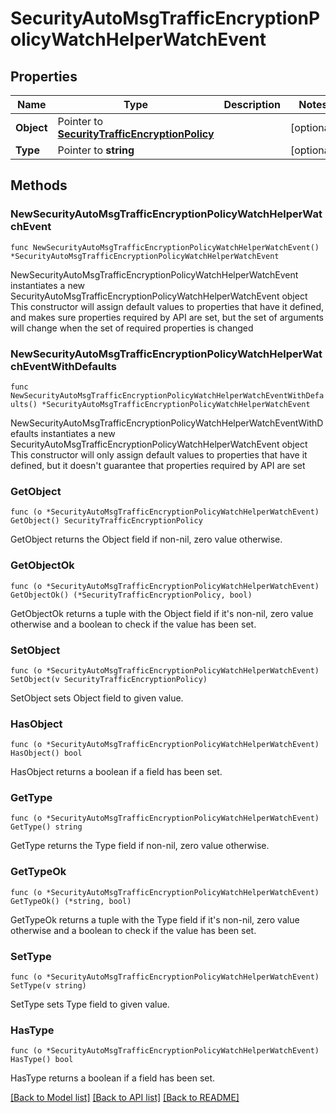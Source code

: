 # SecurityAutoMsgTrafficEncryptionPolicyWatchHelperWatchEvent

## Properties

Name | Type | Description | Notes
------------ | ------------- | ------------- | -------------
**Object** | Pointer to [**SecurityTrafficEncryptionPolicy**](securityTrafficEncryptionPolicy.md) |  | [optional] 
**Type** | Pointer to **string** |  | [optional] 

## Methods

### NewSecurityAutoMsgTrafficEncryptionPolicyWatchHelperWatchEvent

`func NewSecurityAutoMsgTrafficEncryptionPolicyWatchHelperWatchEvent() *SecurityAutoMsgTrafficEncryptionPolicyWatchHelperWatchEvent`

NewSecurityAutoMsgTrafficEncryptionPolicyWatchHelperWatchEvent instantiates a new SecurityAutoMsgTrafficEncryptionPolicyWatchHelperWatchEvent object
This constructor will assign default values to properties that have it defined,
and makes sure properties required by API are set, but the set of arguments
will change when the set of required properties is changed

### NewSecurityAutoMsgTrafficEncryptionPolicyWatchHelperWatchEventWithDefaults

`func NewSecurityAutoMsgTrafficEncryptionPolicyWatchHelperWatchEventWithDefaults() *SecurityAutoMsgTrafficEncryptionPolicyWatchHelperWatchEvent`

NewSecurityAutoMsgTrafficEncryptionPolicyWatchHelperWatchEventWithDefaults instantiates a new SecurityAutoMsgTrafficEncryptionPolicyWatchHelperWatchEvent object
This constructor will only assign default values to properties that have it defined,
but it doesn't guarantee that properties required by API are set

### GetObject

`func (o *SecurityAutoMsgTrafficEncryptionPolicyWatchHelperWatchEvent) GetObject() SecurityTrafficEncryptionPolicy`

GetObject returns the Object field if non-nil, zero value otherwise.

### GetObjectOk

`func (o *SecurityAutoMsgTrafficEncryptionPolicyWatchHelperWatchEvent) GetObjectOk() (*SecurityTrafficEncryptionPolicy, bool)`

GetObjectOk returns a tuple with the Object field if it's non-nil, zero value otherwise
and a boolean to check if the value has been set.

### SetObject

`func (o *SecurityAutoMsgTrafficEncryptionPolicyWatchHelperWatchEvent) SetObject(v SecurityTrafficEncryptionPolicy)`

SetObject sets Object field to given value.

### HasObject

`func (o *SecurityAutoMsgTrafficEncryptionPolicyWatchHelperWatchEvent) HasObject() bool`

HasObject returns a boolean if a field has been set.

### GetType

`func (o *SecurityAutoMsgTrafficEncryptionPolicyWatchHelperWatchEvent) GetType() string`

GetType returns the Type field if non-nil, zero value otherwise.

### GetTypeOk

`func (o *SecurityAutoMsgTrafficEncryptionPolicyWatchHelperWatchEvent) GetTypeOk() (*string, bool)`

GetTypeOk returns a tuple with the Type field if it's non-nil, zero value otherwise
and a boolean to check if the value has been set.

### SetType

`func (o *SecurityAutoMsgTrafficEncryptionPolicyWatchHelperWatchEvent) SetType(v string)`

SetType sets Type field to given value.

### HasType

`func (o *SecurityAutoMsgTrafficEncryptionPolicyWatchHelperWatchEvent) HasType() bool`

HasType returns a boolean if a field has been set.


[[Back to Model list]](../README.md#documentation-for-models) [[Back to API list]](../README.md#documentation-for-api-endpoints) [[Back to README]](../README.md)


